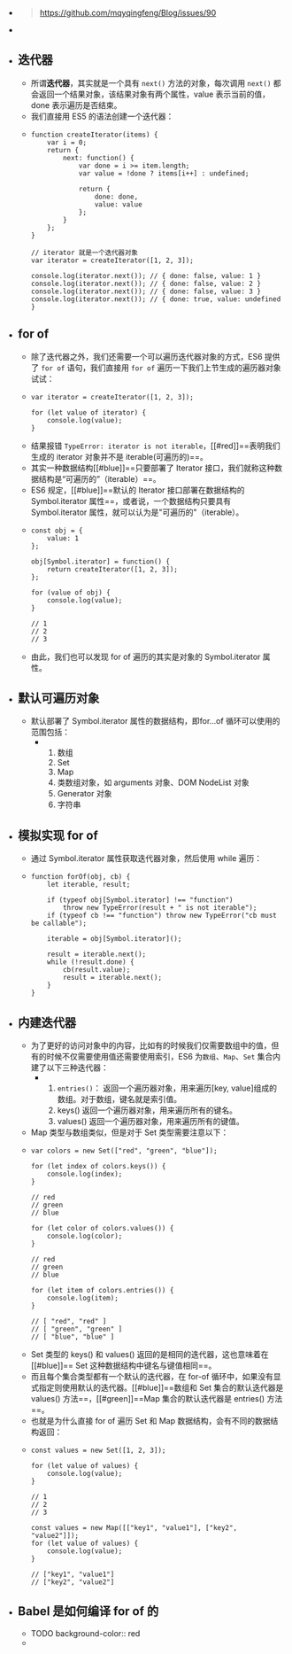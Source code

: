 - >https://github.com/mqyqingfeng/Blog/issues/90
-
- ## 迭代器
	- 所谓**迭代器**，其实就是一个具有 `next()` 方法的对象，每次调用 `next()` 都会返回一个结果对象，该结果对象有两个属性，value 表示当前的值，done 表示遍历是否结束。
	- 我们直接用 ES5 的语法创建一个迭代器：
	- ```
	  function createIterator(items) {
	      var i = 0;
	      return {
	          next: function() {
	              var done = i >= item.length;
	              var value = !done ? items[i++] : undefined;
	  
	              return {
	                  done: done,
	                  value: value
	              };
	          }
	      };
	  }
	  
	  // iterator 就是一个迭代器对象
	  var iterator = createIterator([1, 2, 3]);
	  
	  console.log(iterator.next()); // { done: false, value: 1 }
	  console.log(iterator.next()); // { done: false, value: 2 }
	  console.log(iterator.next()); // { done: false, value: 3 }
	  console.log(iterator.next()); // { done: true, value: undefined }
	  ```
- ## for of
	- 除了迭代器之外，我们还需要一个可以遍历迭代器对象的方式，ES6 提供了 `for of` 语句，我们直接用 `for of` 遍历一下我们上节生成的遍历器对象试试：
	- ```
	  var iterator = createIterator([1, 2, 3]);
	  
	  for (let value of iterator) {
	      console.log(value);
	  }
	  ```
	- 结果报错 `TypeError: iterator is not iterable`，[[#red]]==表明我们生成的 iterator 对象并不是 iterable(可遍历的)==。
	- 其实一种数据结构[[#blue]]==只要部署了 Iterator 接口，我们就称这种数据结构是“可遍历的”（iterable）==。
	- ES6 规定，[[#blue]]==默认的 Iterator 接口部署在数据结构的 Symbol.iterator 属性==，或者说，一个数据结构只要具有 Symbol.iterator 属性，就可以认为是"可遍历的"（iterable）。
	- ```
	  const obj = {
	      value: 1
	  };
	  
	  obj[Symbol.iterator] = function() {
	      return createIterator([1, 2, 3]);
	  };
	  
	  for (value of obj) {
	      console.log(value);
	  }
	  
	  // 1
	  // 2
	  // 3
	  ```
	- 由此，我们也可以发现 for of 遍历的其实是对象的 Symbol.iterator 属性。
- ## 默认可遍历对象
	- 默认部署了 Symbol.iterator 属性的数据结构，即for...of 循环可以使用的范围包括：
		- 1. 数组
		  2. Set
		  3. Map
		  4. 类数组对象，如 arguments 对象、DOM NodeList 对象
		  5. Generator 对象
		  6. 字符串
- ## 模拟实现 for of
	- 通过 Symbol.iterator 属性获取迭代器对象，然后使用 while 遍历：
	- ```
	  function forOf(obj, cb) {
	      let iterable, result;
	  
	      if (typeof obj[Symbol.iterator] !== "function")
	          throw new TypeError(result + " is not iterable");
	      if (typeof cb !== "function") throw new TypeError("cb must be callable");
	  
	      iterable = obj[Symbol.iterator]();
	  
	      result = iterable.next();
	      while (!result.done) {
	          cb(result.value);
	          result = iterable.next();
	      }
	  }
	  ```
- ## 内建迭代器
	- 为了更好的访问对象中的内容，比如有的时候我们仅需要数组中的值，但有的时候不仅需要使用值还需要使用索引，ES6 为`数组`、`Map`、`Set` 集合内建了以下三种迭代器：
		- 1. `entries()`： 返回一个遍历器对象，用来遍历[key, value]组成的数组。对于数组，键名就是索引值。
		  2. keys() 返回一个遍历器对象，用来遍历所有的键名。
		  3. values() 返回一个遍历器对象，用来遍历所有的键值。
	- Map 类型与数组类似，但是对于 Set 类型需要注意以下：
	- ```
	  var colors = new Set(["red", "green", "blue"]);
	  
	  for (let index of colors.keys()) {
	      console.log(index);
	  }
	  
	  // red
	  // green
	  // blue
	  
	  for (let color of colors.values()) {
	      console.log(color);
	  }
	  
	  // red
	  // green
	  // blue
	  
	  for (let item of colors.entries()) {
	      console.log(item);
	  }
	  
	  // [ "red", "red" ]
	  // [ "green", "green" ]
	  // [ "blue", "blue" ]
	  ```
	- Set 类型的 keys() 和 values() 返回的是相同的迭代器，这也意味着在[[#blue]]== Set 这种数据结构中键名与键值相同==。
	- 而且每个集合类型都有一个默认的迭代器，在 for-of 循环中，如果没有显式指定则使用默认的迭代器。[[#blue]]==数组和 Set 集合的默认迭代器是 values() 方法==，[[#green]]==Map 集合的默认迭代器是 entries() 方法==。
	- 也就是为什么直接 for of 遍历 Set 和 Map 数据结构，会有不同的数据结构返回：
	- ```
	  const values = new Set([1, 2, 3]);
	  
	  for (let value of values) {
	      console.log(value);
	  }
	  
	  // 1
	  // 2
	  // 3
	  
	  const values = new Map([["key1", "value1"], ["key2", "value2"]]);
	  for (let value of values) {
	      console.log(value);
	  }
	  
	  // ["key1", "value1"]
	  // ["key2", "value2"]
	  ```
- ## Babel 是如何编译 for of 的
	- TODO
	  background-color:: red
	-